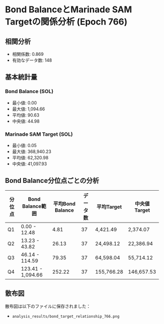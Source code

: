 # Bond BalanceとMarinade SAM Targetの関係分析 (Epoch 766)

## 相関分析
- 相関係数: 0.869
- 有効なデータ数: 148

## 基本統計量

### Bond Balance (SOL)
- 最小値: 0.00
- 最大値: 1,094.66
- 平均値: 90.63
- 中央値: 44.98

### Marinade SAM Target (SOL)
- 最小値: 0.05
- 最大値: 368,940.23
- 平均値: 62,320.98
- 中央値: 41,097.93

## Bond Balance分位点ごとの分析

分位点 | Bond Balance範囲 | 平均Bond Balance | データ数 | 平均Target | 中央値Target
--- | --- | --- | --- | --- | ---
Q1 | 0.00 - 12.48 | 4.81 | 37 | 4,421.49 | 2,374.07
Q2 | 13.23 - 43.82 | 26.13 | 37 | 24,498.12 | 22,386.94
Q3 | 46.14 - 114.59 | 79.35 | 37 | 64,598.04 | 55,714.12
Q4 | 123.41 - 1,094.66 | 252.22 | 37 | 155,766.28 | 146,657.53

## 散布図
散布図は以下のファイルに保存されました：
- `analysis_results/bond_target_relationship_766.png`
